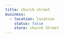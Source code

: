 ```yaml
---
title: church street
business:
  - location: location
    status: false
    store: church Street
---
```


